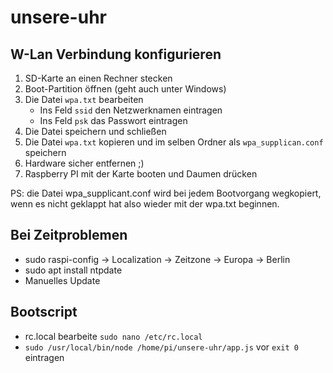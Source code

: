 # unsere-uhr

## W-Lan Verbindung konfigurieren
1. SD-Karte an einen Rechner stecken
2. Boot-Partition öffnen (geht auch unter Windows)
3. Die Datei ```wpa.txt``` bearbeiten
    * Ins Feld ```ssid``` den Netzwerknamen eintragen
    * Ins Feld ```psk``` das Passwort eintragen
4. Die Datei speichern und schließen
5. Die Datei ```wpa.txt``` kopieren und im selben Ordner als ```wpa_supplican.conf``` speichern
6. Hardware sicher entfernen ;)
7. Raspberry PI mit der Karte booten und Daumen drücken

PS: die Datei wpa_supplicant.conf wird bei jedem Bootvorgang wegkopiert, wenn es nicht geklappt hat also wieder mit der wpa.txt beginnen.

## Bei Zeitproblemen
* sudo raspi-config -> Localization -> Zeitzone -> Europa -> Berlin
* sudo apt install ntpdate
* Manuelles Update

## Bootscript
* rc.local bearbeite ```sudo nano /etc/rc.local```
* ```sudo /usr/local/bin/node /home/pi/unsere-uhr/app.js``` vor ```exit 0``` eintragen

